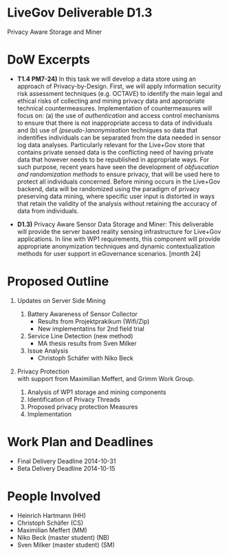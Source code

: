 LiveGov Deliverable D1.3
========================

Privacy Aware Storage and Miner

# DoW Excerpts

* **T1.4 PM7-24)**
In this task we will develop a data store using an approach of Privacy-by-Design. First, we will
apply information security risk assessment techniques (e.g. OCTAVE) to identify the main legal and ethical risks 
of collecting and mining privacy data and appropriate technical countermeasures. Implementation of countermeasures 
will focus on: (a) the use of *authentication* and access control mechanisms to ensure that there is not 
inappropriate access to data of individuals and (b) use of *(pseudo-)anonymisation* techniques so data that 
indentifies individuals can be separated from the data needed in sensor log data analyses. Particularly relevant 
for the Live+Gov store that contains private sensed data is the conflicting need of having private data that 
however needs to be republished in appropriate ways. For such purpose, recent years have seen the development 
of *obfuscation and randomization methods* to ensure privacy, that will be used here to protect all individuals concerned. 
Before mining occurs in the Live+Gov backend, data will be randomized using the paradigm of privacy preserving 
data mining, where specific user input is distorted in ways that retain the validity of the analysis without 
retaining the accuracy of data from individuals.

* **D1.3)**
Privacy Aware Sensor Data Storage and Miner: This deliverable will provide the server based reality
sensing infrastructure for Live+Gov applications. In line with WP1 requirements, this component will provide
appropriate anonymization techniques and dynamic contextualization methods for user support in eGovernance
scenarios. [month 24]

# Proposed Outline

1. Updates on Server Side Mining
   1. Battery Awareness of Sensor Collector  
      - Results from Projektprakikum (Wifi/Zip)
      - New implementatins for 2nd field trial
   2. Service Line Detection (new method)
      - MA thesis results from Sven Milker
   3. Issue Analysis
      - Christoph Schäfer with Niko Beck

2. Privacy Protection  
   with support from Maximilian Meffert, and Grimm Work Group.  
   1. Analysis of WP1 storage and mining components
   2. Identification of Privacy Threads
   3. Proposed privacy protection Measures
   4. Implementation

# Work Plan and Deadlines

* Final Delivery Deadline 2014-10-31
* Beta Delivery Deadline 2014-10-15

# People Involved

* Heinrich Hartmann (HH)
* Christoph Schäfer (CS)
* Maximilian Meffert (MM)
* Niko Beck (master student) (NB)
* Sven Milker (master student) (SM)

